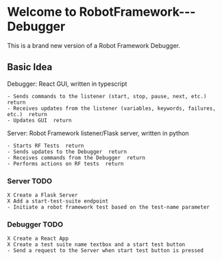 # Welcome to RobotFramework---Debugger

This is a brand new version of a Robot Framework Debugger.

## Basic Idea

Debugger: React GUI, written in typescript

    - Sends commands to the listener (start, stop, pause, next, etc.)  return
    - Receives updates from the listener (variables, keywords, failures, etc.)  return
    - Updates GUI  return

Server: Robot Framework listener/Flask server, written in python

    - Starts RF Tests  return
    - Sends updates to the Debugger  return
    - Receives commands from the Debugger  return
    - Performs actions on RF tests  return

### Server TODO

    X Create a Flask Server
    X Add a start-test-suite endpoint
    - Initiate a robot framework test based on the test-name parameter

### Debugger TODO

    X Create a React App
    X Create a test suite name textbox and a start test button
    - Send a request to the Server when start test button is pressed
